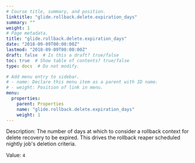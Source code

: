 ```yaml
---
# Course title, summary, and position.
linktitle: "glide.rollback.delete.expiration_days"
summary: ""
weight: 1
# Page metadata.
title: "glide.rollback.delete.expiration_days"
date: "2018-09-09T00:00:00Z"
lastmod: "2018-09-09T00:00:00Z"
draft: false  # Is this a draft? true/false
toc: true  # Show table of contents? true/false
type: docs  # Do not modify.

# Add menu entry to sidebar.
# - name: Declare this menu item as a parent with ID name.
# - weight: Position of link in menu.
menu:
  properties:
    parent: Properties
    name: "glide.rollback.delete.expiration_days"
    weight: 1
---
```


Description: The number of days at which to consider a rollback context for delete recovery to be expired. This drives the rollback reaper scheduled nightly job's deletion criteria.


Value: `4`